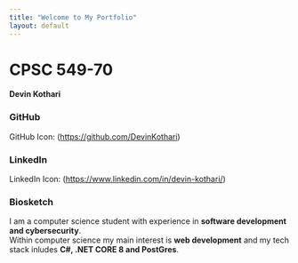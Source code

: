 ```yaml
---
title: "Welcome to My Portfolio"
layout: default
---
```


# CPSC 549-70  
**Devin Kothari**  

### GitHub  
GitHub Icon: (https://github.com/DevinKothari)  

### LinkedIn  
LinkedIn Icon: (https://www.linkedin.com/in/devin-kothari/)  

### Biosketch  
I am a computer science student with experience in **software development and cybersecurity**.  
Within computer science my main interest is **web development** and my tech stack inludes **C#, .NET CORE 8 and PostGres**.